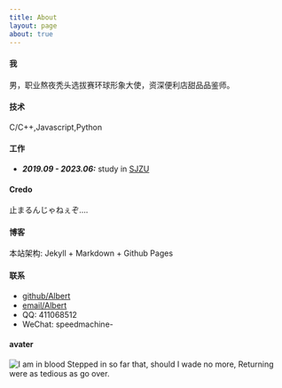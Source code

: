 ```yaml
---
title: About
layout: page
about: true
---
```


#### 我

男，职业熬夜秃头选拔赛环球形象大使，资深便利店甜品品鉴师。

#### 技术

C/C++,Javascript,Python

#### 工作


+ ***2019.09 - 2023.06:*** study in [SJZU](http://www.sjzu.edu.cn/ "沈阳建筑大学")

#### Credo

止まるんじゃねぇぞ....

#### 博客

本站架构: Jekyll + Markdown + Github Pages

#### 联系

+ [github/Albert](https://github.com/Albert-Lucif4)
+ [email/Albert](https://www.albert_pang@126.com)
+ QQ: 411068512
+ WeChat: speedmachine-

#### avater

![ I am in blood Stepped in so far that, should I wade no more, Returning were as tedious as go over.](https://img.moegirl.org/common/4/48/Pic_UMP45Mod_D.png " I am in blood Stepped in so far that, should I wade no more, Returning were as tedious as go over.")
